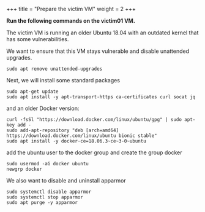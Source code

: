 +++
title = "Prepare the victim VM"
weight = 2
+++

**Run the following commands on the victim01 VM.**

The victim VM is running an older Ubuntu 18.04 with an outdated kernel that has some vulnerabilities.

We want to ensure that this VM stays vulnerable and disable unattended upgrades.

```ctr:
sudo apt remove unattended-upgrades
```

Next, we will install some standard packages

```ctr:
sudo apt-get update
sudo apt install -y apt-transport-https ca-certificates curl socat jq
```

and an older Docker version:

```ctr
curl -fsSl "https://download.docker.com/linux/ubuntu/gpg" | sudo apt-key add -
sudo add-apt-repository "deb [arch=amd64] https://download.docker.com/linux/ubuntu bionic stable"
sudo apt install -y docker-ce=18.06.3~ce~3-0~ubuntu
```

add the ubuntu user to the docker group and create the group docker

```ctr:
sudo usermod -aG docker ubuntu
newgrp docker
```

We also want to disable and uninstall apparmor

```ctr:
sudo systemctl disable apparmor
sudo systemctl stop apparmor
sudo apt purge -y apparmor
```
